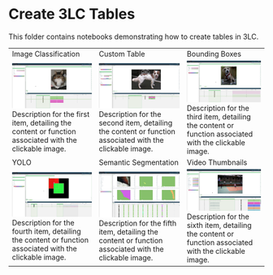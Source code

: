 # Create 3LC Tables

This folder contains notebooks demonstrating how to create tables in 3LC.

|                        |                        |                        |
|------------------------|------------------------|------------------------|
| Image Classification   | Custom Table           | Bounding Boxes         |
| [![img][image-classification-img]][image-classification-link] <br> Description for the first item, detailing the content or function associated with the clickable image. | [![custom][custom-img]][custom-link] <br> Description for the second item, detailing the content or function associated with the clickable image. | [![bb][bb-img]][bb-link] <br> Description for the third item, detailing the content or function associated with the clickable image. |
| YOLO                   | Semantic Segmentation  | Video Thumbnails       |
| [![yolo][yolo-img]][yolo-link] <br> Description for the fourth item, detailing the content or function associated with the clickable image. | [![semseg][semseg-img]][semseg-link] <br> Description for the fifth item, detailing the content or function associated with the clickable image. | [![video][video-img]][video-link] <br> Description for the sixth item, detailing the content or function associated with the clickable image. |

[image-classification-img]: ../images/create-image-classification-table.png
[image-classification-link]: create-image-classification-table.ipynb
[custom-img]: ../images/create-custom-table.png
[custom-link]: create-custom-table.ipynb
[bb-img]: ../images/create-bb-table.png
[bb-link]: create-bb-table.ipynb
[yolo-img]: ../images/create-yolo-table.png
[yolo-link]: create-yolo-table.ipynb
[semseg-img]: ../images/semseg.png
[semseg-link]: create-semantic-segmentation-dataset.ipynb
[video-img]: ../images/create-video-thumbnail-table.png
[video-link]: create-video-thumbnail-table.ipynb
